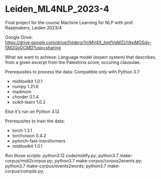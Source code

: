 # Leiden_ML4NLP_2023-4
Final project for the course Machine Learning for NLP with prof. Raaijmakers, Leiden 2023/4

Google Drive: https://drive.google.com/drive/folders/1mMV4X_hmfVgMZUVkpMOSdv-SM2QyDCMD?usp=sharing

What we want to achieve:
Language model (expert system) that describes, from a given excerpt from the Palestrina score, occuring clausulae.

Prerequisites to process the data:
Compatible only with Python 3.7
- miditoolkit 1.0.1
- numpy 1.21.6
- madmom
- chorder 0.1.4
- scikit-learn 1.0.2

Else it's run on Python 3.12

Prerequsites to train the data:
- torch 1.3.1
- torchvision 0.4.2
- pytorch-fast-transformers
- miditoolkit 1.0.1

Run those scripts:
python3.12 code/midify.py;
python3.7 make-corpus/midi2corpus.py;
python3.7 make-corpus/corpus2events.py;
python3.7 make-corpus/events2words;
python3.7 make-corpus/compile.py;
